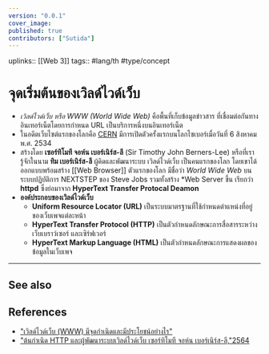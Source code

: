 ```yaml
---
version: "0.0.1"
cover_image:
published: true
contributors: ["Sutida"]
---
```

uplinks:: [[Web 3]]
tags:: #lang/th #type/concept

# จุดเริ่มต้นของเวิลด์ไวด์เว็บ
- *เวิลด์ไวด์เว็บ หรือ WWW (World Wide Web)* คือพื้นที่เก็บข้อมูลข่าวสาร ที่เชื่อมต่อกันทางอินเทอร์เน็ตโดยการกำหนด URL เป็นบริการหนึ่งบนอินเทอร์เน็ต
- ในอดีตเว็บไซต์แรกของโลกคือ [CERN](http://info.cern.ch/) มีการเปิดตัวครั้งแรกบนโลกไซเบอร์เมื่อวันที่ 6 สิงหาคม พ.ศ. 2534 
- สร้างโดย **เซอร์ทิโมที จอห์น เบอร์เนิร์ส-ลี** (Sir Timothy John Berners-Lee) หรือที่เรารู้จักในนาม **ทิม เบอร์เนิร์ส-ลี** ผู้คิดและพัฒนาระบบ เวิลด์ไวด์เว็บ เป็นคนแรกของโลก โดยเขาได้ออกแบบพร้อมสร้าง [[Web Browser]]  ตัวแรกของโลก มีชื่อว่า *World Wide Web*  บนระบบปฏิบัติการ NEXTSTEP ของ Steve Jobs รวมทั้งสร้าง *Web Server ขึ้น เรียกว่า **httpd** ซึ่งย่อมาจาก **HyperText Transfer Protocal Deamon**
- **องค์ประกอบของเวิลด์ไวด์เว็บ**
	- **Uniform Resource Locator (URL)** เป็นระบบมาตรฐานที่ใช้กำหนดตำแหน่งที่อยู่ของเว็บเพจแต่ละหน้า
	- **HyperText Transfer Protocol (HTTP)** เป็นตัวกำหนดลักษณะการสื่อสารระหว่างเว็บเบราว์เซอร์ และเซิร์ฟเวอร์
	- **HyperText Markup Language (HTML)** เป็นตัวกำหนดลักษณะการแสดงผลของข้อมูลในเว็บเพจ
---
## See also
## References
- ["เวิลด์ไวด์เว็บ (WWW) มีจุดกำเนิดและมีประโยชน์อย่างไร"](https://www.nanitalk.com/it/how-to/5866)
- ["ต้นกำเนิด HTTP และผู้พัฒนาระบบเวิลด์ไวด์เว็บ เซอร์ทิโมที จอห์น เบอร์เนิร์ส-ลี,"2564](https://www.altv.tv/content/altv-news/610cb2aedee28f12e6eb2f55)
